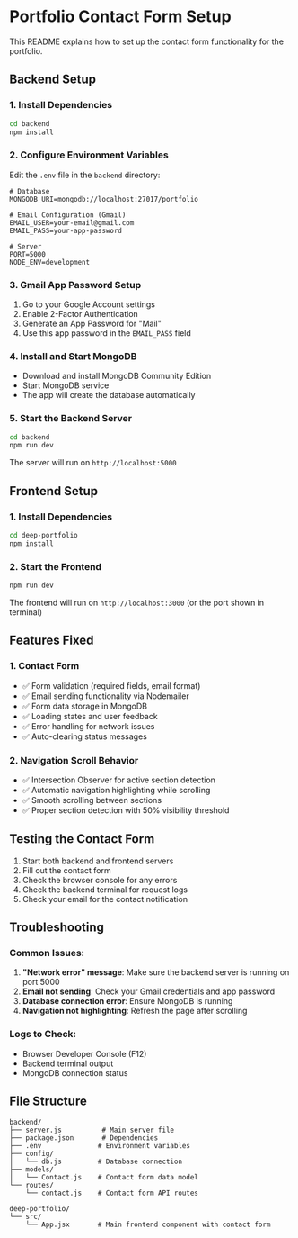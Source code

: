 # Portfolio Contact Form Setup

This README explains how to set up the contact form functionality for the portfolio.

## Backend Setup

### 1. Install Dependencies
```bash
cd backend
npm install
```

### 2. Configure Environment Variables
Edit the `.env` file in the `backend` directory:

```env
# Database
MONGODB_URI=mongodb://localhost:27017/portfolio

# Email Configuration (Gmail)
EMAIL_USER=your-email@gmail.com
EMAIL_PASS=your-app-password

# Server
PORT=5000
NODE_ENV=development
```

### 3. Gmail App Password Setup
1. Go to your Google Account settings
2. Enable 2-Factor Authentication
3. Generate an App Password for "Mail"
4. Use this app password in the `EMAIL_PASS` field

### 4. Install and Start MongoDB
- Download and install MongoDB Community Edition
- Start MongoDB service
- The app will create the database automatically

### 5. Start the Backend Server
```bash
cd backend
npm run dev
```

The server will run on `http://localhost:5000`

## Frontend Setup

### 1. Install Dependencies
```bash
cd deep-portfolio
npm install
```

### 2. Start the Frontend
```bash
npm run dev
```

The frontend will run on `http://localhost:3000` (or the port shown in terminal)

## Features Fixed

### 1. Contact Form
- ✅ Form validation (required fields, email format)
- ✅ Email sending functionality via Nodemailer
- ✅ Form data storage in MongoDB
- ✅ Loading states and user feedback
- ✅ Error handling for network issues
- ✅ Auto-clearing status messages

### 2. Navigation Scroll Behavior
- ✅ Intersection Observer for active section detection
- ✅ Automatic navigation highlighting while scrolling
- ✅ Smooth scrolling between sections
- ✅ Proper section detection with 50% visibility threshold

## Testing the Contact Form

1. Start both backend and frontend servers
2. Fill out the contact form
3. Check the browser console for any errors
4. Check the backend terminal for request logs
5. Check your email for the contact notification

## Troubleshooting

### Common Issues:

1. **"Network error" message**: Make sure the backend server is running on port 5000
2. **Email not sending**: Check your Gmail credentials and app password
3. **Database connection error**: Ensure MongoDB is running
4. **Navigation not highlighting**: Refresh the page after scrolling

### Logs to Check:
- Browser Developer Console (F12)
- Backend terminal output
- MongoDB connection status

## File Structure
```
backend/
├── server.js          # Main server file
├── package.json       # Dependencies
├── .env              # Environment variables
├── config/
│   └── db.js         # Database connection
├── models/
│   └── Contact.js    # Contact form data model
└── routes/
    └── contact.js    # Contact form API routes

deep-portfolio/
└── src/
    └── App.jsx       # Main frontend component with contact form
```

